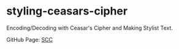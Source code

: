# styling-ceasars-cipher
Encoding/Decoding with Ceasar's Cipher and Making Stylist Text.


GitHub Page: [SCC](https://duypv98.github.io/styling-ceasars-cipher/)
